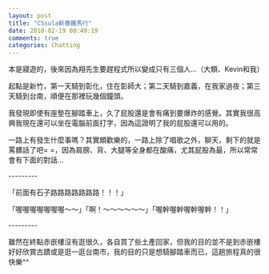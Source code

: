 ```yaml
---
layout: post
title: "CSsula新春鐵馬行"
date: 2010-02-19 00:49:19
comments: true
categories: Chatting
---
```

<p>本是寢遊的，後來因為翔先生要趕程式所以變成只有三個人...（大類、Kevin和我）</p><p>起點是新竹，第一天騎到彰化，住在彰師大；第二天騎到嘉義，在我家過夜；第三天騎到台南，順便在那裡玩幾個鐘頭。</p><p>我發現即使有座墊在腳踏車上，久了屁股還是會有痛到要爆炸的感覺。其實我很高興我現在還可以坐在電腦前面打字，因為這證明了我的屁股還可以用的。</p><p>一路上有發生什麼事嗎？其實頗歡樂的，一路上除了唱歌之外，聊天，剩下的就是罵髒話了吧= =，因為肩膀、背、大腿等全身都在酸痛，尤其屁股為最，所以常常會有下面的對話...</p><p>---------</p><p>「前面有石子路路路路路路路！！！」</p><p>「喔喔喔喔喔喔喔～～」「啊！～～～～～～」「喔幹喔幹喔幹喔幹！！」</p><p>---------</p><p>雖然在終點赤嵌樓沒有逛很久，各自買了些土產回家，但我的目的並不是到赤嵌樓好好欣賞古蹟或是逛一逛台南市，我的目的只是想騎腳踏車而已，這趟旅程真的很快樂^^</p><p>&nbsp;</p><p>&nbsp;</p>
